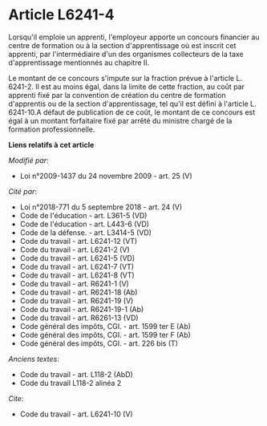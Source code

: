 # Article L6241-4

Lorsqu'il emploie un apprenti, l'employeur apporte un concours financier au centre de formation ou à la section
d'apprentissage où est inscrit cet apprenti, par l'intermédiaire d'un des organismes collecteurs de la taxe d'apprentissage
mentionnés au chapitre II. 

Le montant de ce concours s'impute sur la fraction prévue à l'article L. 6241-2. Il est au moins égal, dans la limite de
cette fraction, au coût par apprenti fixé par la convention de création du centre de formation d'apprentis ou de la section
d'apprentissage, tel qu'il est défini à l'article L. 6241-10.A défaut de publication de ce coût, le montant de ce concours
est égal à un montant forfaitaire fixé par arrêté du ministre chargé de la formation professionnelle.

**Liens relatifs à cet article**

_Modifié par_:

  - Loi n°2009-1437 du 24 novembre 2009 - art. 25 (V)

_Cité par_:

  - Loi n°2018-771 du 5 septembre 2018 - art. 24 (V)
  - Code de l'éducation - art. L361-5 (VD)
  - Code de l'éducation - art. L443-6 (VD)
  - Code de la défense. - art. L3414-5 (VD)
  - Code du travail - art. L6241-12 (VT)
  - Code du travail - art. L6241-2 (V)
  - Code du travail - art. L6241-5 (VD)
  - Code du travail - art. L6241-7 (VT)
  - Code du travail - art. L6241-8 (VT)
  - Code du travail - art. R6241-1 (V)
  - Code du travail - art. R6241-18 (Ab)
  - Code du travail - art. R6241-19 (V)
  - Code du travail - art. R6241-19-1 (Ab)
  - Code du travail - art. R6261-13 (VD)
  - Code général des impôts, CGI. - art. 1599 ter E (Ab)
  - Code général des impôts, CGI. - art. 1599 ter F (Ab)
  - Code général des impôts, CGI. - art. 226 bis (T)

_Anciens textes_:

  - Code du travail - art. L118-2 (AbD)
  - Code du travail L118-2 alinéa 2

_Cite_:

  - Code du travail - art. L6241-10 (V)
